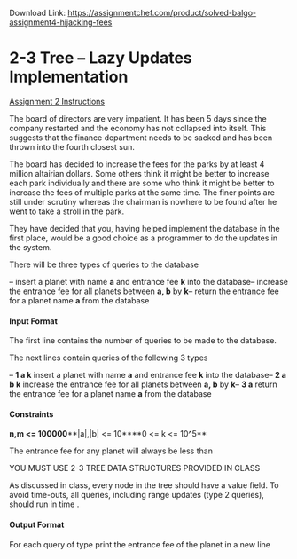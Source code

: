 Download Link: https://assignmentchef.com/product/solved-balgo-assignment4-hijacking-fees
<br>
# 2-3 Tree – Lazy Updates Implementation

[Assignment 2 Instructions](https://www.hackerrank.com/contests/basic-algorithms-spring-2020-pa2/challenges/hijacking-the-fees-2)

The board of directors are very impatient. It has been 5 days since the company restarted and the economy has not collapsed into itself. This suggests that the finance department needs to be sacked and has been thrown into the fourth closest sun.

The board has decided to increase the fees for the parks by at least 4 million altairian dollars. Some others think it might be better to increase each park individually and there are some who think it might be better to increase the fees of multiple parks at the same time. The finer points are still under scrutiny whereas the chairman is nowhere to be found after he went to take a stroll in the park.

They have decided that you, having helped implement the database in the first place, would be a good choice as a programmer to do the updates in the system.

There will be three types of queries to the database

– insert a planet with name **a** and entrance fee **k** into the database– increase the entrance fee for all planets between **a, b** by **k**– return the entrance fee for a planet name **a** from the database

#### Input Format

The first line contains the number of queries to be made to the database.

The next lines contain queries of the following 3 types

– **1 a k** insert a planet with name **a** and entrance fee **k** into the database– **2 a b k** increase the entrance fee for all planets between **a, b** by **k**– **3 a** return the entrance fee for a planet name **a** from the database

#### Constraints

**n,m &lt;= 100000****|a|,|b| &lt;= 10****0 &lt;= k &lt;= 10^5**

The entrance fee for any planet will always be less than

YOU MUST USE 2-3 TREE DATA STRUCTURES PROVIDED IN CLASS

As discussed in class, every node in the tree should have a value field. To avoid time-outs, all queries, including range updates (type 2 queries), should run in time .

#### Output Format

For each query of type print the entrance fee of the planet in a new line